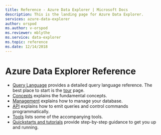 ```yaml
---
title: Reference - Azure Data Explorer | Microsoft Docs
description: This is the landing page for Azure Data Explorer.
services: azure-data-explorer
author: orspod
ms.author: v-orspod
ms.reviewer: mblythe
ms.service: data-explorer
ms.topic: reference
ms.date: 12/14/2018
---
```


# Azure Data Explorer Reference

* [Query Language](./query/index.md) provides a detailed query language reference. The best place to start is the [tour](./query/tutorial.md) page.
* [Concepts](./concepts/index.md) explains the fundamental concepts.
* [Management](./management/index.md) explains how to manage your database.
* [API](./api/index.md) explains how to emit queries and control commands programmatically.
* [Tools](./tools/index.md) lists some of the accompanying tools.
* [Quickstarts and tutorials](https://docs.microsoft.com/azure/data-explorer) provide step-by-step guidance to get you up and running.
